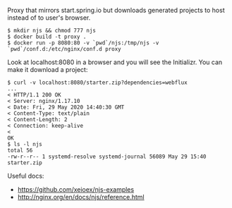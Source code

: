 Proxy that mirrors start.spring.io but downloads generated projects to host instead of to user's browser.

```
$ mkdir njs && chmod 777 njs
$ docker build -t proxy .
$ docker run -p 8080:80 -v `pwd`/njs:/tmp/njs -v `pwd`/conf.d:/etc/nginx/conf.d proxy
```

Look at localhost:8080 in a browser and you will see the Initializr. You can make it download a project:

```
$ curl -v localhost:8080/starter.zip?dependencies=webflux
...
< HTTP/1.1 200 OK
< Server: nginx/1.17.10
< Date: Fri, 29 May 2020 14:40:30 GMT
< Content-Type: text/plain
< Content-Length: 2
< Connection: keep-alive
< 
OK
$ ls -l njs
total 56
-rw-r--r-- 1 systemd-resolve systemd-journal 56089 May 29 15:40 starter.zip
```

Useful docs:

* https://github.com/xeioex/njs-examples
* http://nginx.org/en/docs/njs/reference.html